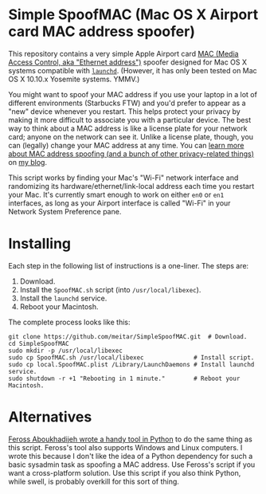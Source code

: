 # Simple SpoofMAC (Mac OS X Airport card MAC address spoofer)

This repository contains a very simple Apple Airport card [MAC (Media Access Control, aka "Ethernet address")](https://en.wikipedia.org/wiki/MAC_address) spoofer designed for Mac OS X systems compatible with [`launchd`](http://launchd.info/). (However, it has only been tested on Mac OS X 10.10.x Yosemite systems. YMMV.)

You might want to spoof your MAC address if you use your laptop in a lot of different environments (Starbucks FTW) and you'd prefer to appear as a "new" device whenever you restart. This helps protect your privacy by making it more difficult to associate you with a particular device. The best way to think about a MAC address is like a license plate for your network card; anyone on the network can see it. Unlike a license plate, though, you can (legally) change your MAC address at any time. You can [learn more about MAC address spoofing (and a bunch of other privacy-related things)](https://maymay.net/blog/2013/02/20/howto-use-tor-for-all-network-traffic-by-default-on-mac-os-x/#spoof-your-mac-address) on [my blog](https://maymay.net/blog/tag/privacy).

This script works by finding your Mac's "Wi-Fi" network interface and randomizing its hardware/ethernet/link-local address each time you restart your Mac. It's currently smart enough to work on either `en0` or `en1` interfaces, as long as your Airport interface is called "Wi-Fi" in your Network System Preference pane.

# Installing

Each step in the following list of instructions is a one-liner. The steps are:

1. Download.
1. Install the `SpoofMAC.sh` script (into `/usr/local/libexec`).
1. Install the `launchd` service.
1. Reboot your Macintosh.

The complete process looks like this:

    git clone https://github.com/meitar/SimpleSpoofMAC.git  # Download.
    cd SimpleSpoofMAC
    sudo mkdir -p /usr/local/libexec
    sudo cp SpoofMAC.sh /usr/local/libexec              # Install script.
    sudo cp local.SpoofMAC.plist /Library/LaunchDaemons # Install launchd service.
    sudo shutdown -r +1 "Rebooting in 1 minute."        # Reboot your Macintosh.

# Alternatives

[Feross Aboukhadijeh wrote a handy tool in Python](https://github.com/feross/SpoofMAC) to do the same thing as this script. Feross's tool also supports Windows and Linux computers. I wrote this because I don't like the idea of a Python dependency for such a basic sysadmin task as spoofing a MAC address. Use Feross's script if you want a cross-platform solution. Use this script if you also think Python, while swell, is probably overkill for this sort of thing.
